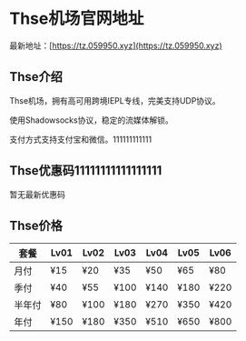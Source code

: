 # Thse机场官网地址

最新地址：[https://tz.059950.xyz](https://tz.059950.xyz)

## Thse介绍

Thse机场，拥有高可用跨境IEPL专线，完美支持UDP协议。

使用Shadowsocks协议，稳定的流媒体解锁。

支付方式支持支付宝和微信。111111111111

## Thse优惠码11111111111111111

暂无最新优惠码

## Thse价格

|套餐|Lv01|Lv02|Lv03|Lv04|Lv05|Lv06|
|----|----|----|----|----|----|----|
|月付|¥15|¥20|¥35|¥50|¥65|¥80|
|季付|¥40|¥55|¥100|¥140|¥180|¥220|
|半年付|¥80|¥100|¥180|¥270|¥350|¥420|
|年付|¥150|¥180|¥350|¥510|¥650|¥800|
